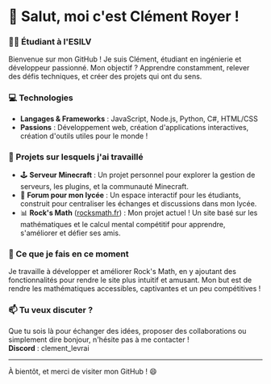 # 👋 Salut, moi c'est Clément Royer !

### 🧑‍🎓 Étudiant à l'ESILV

Bienvenue sur mon GitHub ! Je suis Clément, étudiant en ingénierie et développeur passionné. Mon objectif ? Apprendre constamment, relever des défis techniques, et créer des projets qui ont du sens.

### 💻 Technologies

- **Langages & Frameworks** : JavaScript, Node.js, Python, C#, HTML/CSS
- **Passions** : Développement web, création d'applications interactives, création d'outils utiles pour le monde !

### 🌱 Projets sur lesquels j'ai travaillé

- 🕹️ **Serveur Minecraft** : Un projet personnel pour explorer la gestion de serveurs, les plugins, et la communauté Minecraft.
- 📝 **Forum pour mon lycée** : Un espace interactif pour les étudiants, construit pour centraliser les échanges et discussions dans mon lycée.
- 📊 **Rock's Math** ([rocksmath.fr](https://rocksmath.fr)) : Mon projet actuel ! Un site basé sur les mathématiques et le calcul mental compétitif pour apprendre, s'améliorer et défier ses amis.

### 🤔 Ce que je fais en ce moment

Je travaille à développer et améliorer Rock's Math, en y ajoutant des fonctionnalités pour rendre le site plus intuitif et amusant. Mon but est de rendre les mathématiques accessibles, captivantes et un peu compétitives !

### 📫 Tu veux discuter ?

Que tu sois là pour échanger des idées, proposer des collaborations ou simplement dire bonjour, n'hésite pas à me contacter !  
**Discord** : clement_levrai

---

À bientôt, et merci de visiter mon GitHub ! 😄
